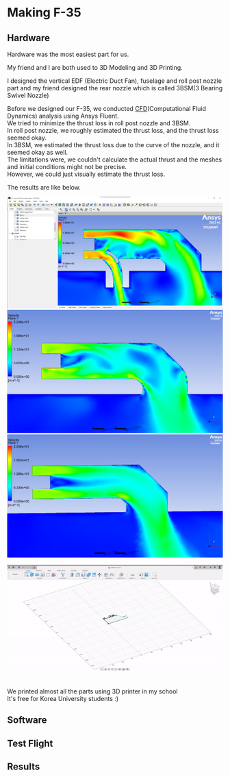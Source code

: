 # Making F-35 

## Hardware

Hardware was the most easiest part for us.

My friend and I are both used to 3D Modeling and 3D Printing.

I designed the vertical EDF (Electric Duct Fan), fuselage and roll post nozzle part and my friend designed the rear nozzle which is called 3BSM(3 Bearing Swivel Nozzle)

Before we designed our F-35, we conducted [CFD](https://en.wikipedia.org/wiki/Computational_fluid_dynamics)(Computational Fluid Dynamics) analysis using Ansys Fluent.
<br>We tried to minimize the thrust loss in roll post nozzle and 3BSM.
<br>In roll post nozzle, we roughly estimated the thrust loss, and the thrust loss seemed okay.
<br>In 3BSM, we estimated the thrust loss due to the curve of the nozzle, and it seemed okay as well.
<br>The limitations were, we couldn't calculate the actual thrust and the meshes and initial conditions might not be precise. 
<br>However, we could just visually estimate the thrust loss.

The results are like below.
 
![3BSM smooth](./images/roll-post-velocity.jpg)
<br>![3BSM bent](./images/BSM-smooth-bent-CFD-velocity.jpg)
<br>![roll-post velocity](./images/BSM-bent-CFD-velocity.jpg)


<img src="./images/F-35-fusion360.gif" alt="Girl in a jacket" style="width:600px;">


<br> We printed almost all the parts using 3D printer in my school 
<br> It's free for Korea University students :)




## Software

## Test Flight

## Results